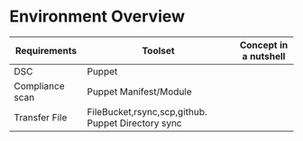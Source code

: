 
# Environment Overview




 Requirements  | Toolset | Concept in a nutshell
  ------------- | -------------| -------------
  DSC  | Puppet|
  Compliance scan  | Puppet Manifest/Module|
  Transfer File | FileBucket,rsync,scp,github. Puppet Directory sync|
  
